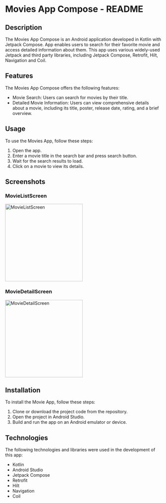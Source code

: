# Movies App Compose - README

## Description

The Movies App Compose is an Android application developed in Kotlin with Jetpack Compose. App enables users to search for their favorite movie and access detailed information about them. This app uses various widely-used Jetpack and third party libraries, including Jetpack Compose, Retrofit, Hilt, Navigation and Coil.

## Features

The Movies App Compose offers the following features:

- Movie Search: Users can search for movies by their title.
- Detailed Movie Information: Users can view comprehensive details about a movie, including its title, poster, release date, rating, and a brief overview.

## Usage

To use the Movies App, follow these steps:

1. Open the app.
2. Enter a movie title in the search bar and press search button.
3. Wait for the search results to load.
4. Click on a movie to view its details.
   
## Screenshots

### MovieListScreen
<img src="https://github.com/hasandeniz/MovieAppCompose/assets/37264787/91bf4dd2-456e-4b36-b4b8-db7778f7203d" title="MovieListScreen" width="250">

### MovieDetailScreen
<img src="https://github.com/hasandeniz/MovieAppCompose/assets/37264787/f8f5113a-8f0b-4901-af97-b65d46b167a8" title="MovieDetailScreen" width="250">

## Installation

To install the Movie App, follow these steps:

1. Clone or download the project code from the repository.
2. Open the project in Android Studio.
3. Build and run the app on an Android emulator or device.

## Technologies

The following technologies and libraries were used in the development of this app:

- Kotlin
- Android Studio
- Jetpack Compose
- Retrofit
- Hilt
- Navigation
- Coil
